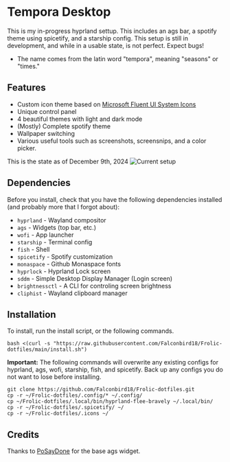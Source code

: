 # Tempora Desktop
This is my in-progress hyprland settup. This includes an ags bar, a spotify theme using spicetify, and a starship config. This setup is still in development, and while in a usable state, is not perfect. Expect bugs!
- The name comes from the latin word "tempora", meaning "seasons" or "times."
## Features
- Custom icon theme based on [Microsoft Fluent UI System Icons](https://github.com/microsoft/fluentui-system-icons)
- Unique control panel
- 4 beautiful themes with light and dark mode
- (Mostly) Complete spotify theme
- Wallpaper switching
- Various useful tools such as screenshots, screensnips, and a color picker.

This is the state as of December 9th, 2024
  ![Current setup](https://github.com/user-attachments/assets/a0af4e89-e018-42b2-90ee-df8c8e606b5d)

  
## Dependencies
Before you install, check that you have the following dependencies installed (and probably more that I forgot about):
- `hyprland` - Wayland compositor
- `ags` - Widgets (top bar, etc.)
- `wofi` - App launcher
- `starship` - Terminal config
- `fish` - Shell
- `spicetify` - Spotify customization
- `monaspace` - Github Monaspace fonts
- `hyprlock` - Hyprland Lock screen
- `sddm` - Simple Desktop Display Manager (Login screen)
- `brightnessctl` - A CLI for controling screen brightness
- `cliphist` - Wayland clipboard manager
## Installation

To install, run the install script, or the following commands.
```
bash <(curl -s "https://raw.githubusercontent.com/Falconbird18/Frolic-dotfiles/main/install.sh")
```

**Important:** The following commands will overwrite any existing configs for hyprland, ags, wofi, starship, fish, and spicetify. Back up any configs you do not want to lose before installing.
```
git clone https://github.com/Falconbird18/Frolic-dotfiles.git
cp -r ~/Frolic-dotfiles/.config/* ~/.config/
cp ~/Frolic-dotfiles/.local/bin/hyprland-flee-bravely ~/.local/bin/
cp -r ~/Frolic-dotfiles/.spicetify/ ~/
cp -r ~/Frolic-dotfiles/.icons ~/
```

## Credits
Thanks to [PoSayDone](https://github.com/PoSayDone) for the base ags widget. 
